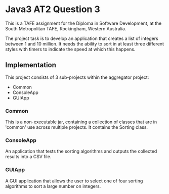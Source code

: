 
# Java3 AT2 Question 3
This is a TAFE assignment for the Diploma in Software Development, at the South Metropolitan TAFE,
Rockingham, Western Australia.

The project task is to develop an application that creates a list of integers between 1 and 10 million.
It needs the ability to sort in at least three different styles with timers to indicate the speed at which this 
happens.

## Implementation
This project consists of 3 sub-projects within the aggregator project:

- Common
- ConsoleApp
- GUIApp

### Common
This is a non-executable jar, containing a collection of classes that are in 'common' use across 
multiple projects.  It contains the Sorting class.

### ConsoleApp
An application that tests the sorting algorithms and outputs the collected results into a CSV file.

### GUIApp
A GUI application that allows the user to select one of four sorting algorithms to sort a large 
number on integers.
